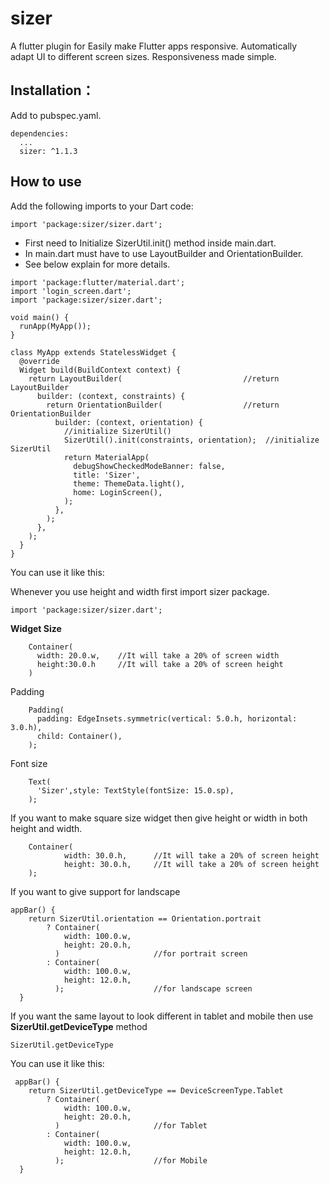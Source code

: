 # sizer

A flutter plugin for Easily make Flutter apps responsive. Automatically adapt UI to different screen sizes. Responsiveness made simple.

## Installation：
Add to pubspec.yaml.
```
dependencies:
  ...
  sizer: ^1.1.3
```

## How to use

Add the following imports to your Dart code: 
```
import 'package:sizer/sizer.dart';
```


* First need to Initialize SizerUtil.init() method inside main.dart.
* In main.dart must have to use LayoutBuilder and OrientationBuilder. 
* See below explain for more details.


```
import 'package:flutter/material.dart';
import 'login_screen.dart';
import 'package:sizer/sizer.dart';

void main() {
  runApp(MyApp());
}

class MyApp extends StatelessWidget {
  @override
  Widget build(BuildContext context) {
    return LayoutBuilder(                           //return LayoutBuilder
      builder: (context, constraints) {
        return OrientationBuilder(                  //return OrientationBuilder
          builder: (context, orientation) {
            //initialize SizerUtil()
            SizerUtil().init(constraints, orientation);  //initialize SizerUtil
            return MaterialApp(
              debugShowCheckedModeBanner: false,
              title: 'Sizer',
              theme: ThemeData.light(),
              home: LoginScreen(),
            );
          },
        );
      },
    );
  }
}
```

You can use it like this: 

Whenever you use height and width first import sizer package.
```
import 'package:sizer/sizer.dart';
```

**Widget Size**
```
    Container(
      width: 20.0.w,    //It will take a 20% of screen width
      height:30.0.h     //It will take a 20% of screen height
    )
```

Padding
```
    Padding(
      padding: EdgeInsets.symmetric(vertical: 5.0.h, horizontal: 3.0.h),
      child: Container(),
    );
```

Font size
```
    Text(
      'Sizer',style: TextStyle(fontSize: 15.0.sp),
    );
```

If you want to make square size widget then give height or width in both height and width.
```
    Container(
            width: 30.0.h,      //It will take a 20% of screen height
            height: 30.0.h,     //It will take a 20% of screen height
    );
```

If you want to give support for landscape
```
appBar() {
    return SizerUtil.orientation == Orientation.portrait
        ? Container(
            width: 100.0.w,
            height: 20.0.h,
          )                     //for portrait screen
        : Container(
            width: 100.0.w,
            height: 12.0.h,
          );                    //for landscape screen
  }
```

If you want the same layout to look different in tablet and mobile then use **SizerUtil.getDeviceType** method
```
SizerUtil.getDeviceType
```

You can use it like this:
```
 appBar() {
    return SizerUtil.getDeviceType == DeviceScreenType.Tablet
        ? Container(
            width: 100.0.w,
            height: 20.0.h,
          )                     //for Tablet
        : Container(
            width: 100.0.w,
            height: 12.0.h,
          );                    //for Mobile
  }
```